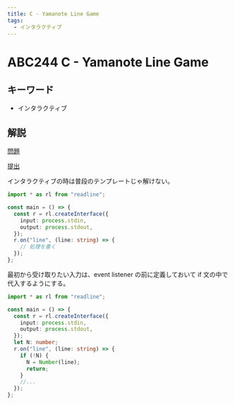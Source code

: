 ```yaml
---
title: C - Yamanote Line Game
tags:
  - インタラクティブ
---
```


# ABC244 C - Yamanote Line Game

## キーワード

- インタラクティブ

## 解説

[問題](https://atcoder.jp/contests/abc244/tasks/abc244_c)

[提出](https://atcoder.jp/contests/abc244/submissions/43019790)

インタラクティブの時は普段のテンプレートじゃ解けない。

```ts
import * as rl from "readline";

const main = () => {
  const r = rl.createInterface({
    input: process.stdin,
    output: process.stdout,
  });
  r.on("line", (line: string) => {
    // 処理を書く
  });
};
```

最初から受け取りたい入力は、event listener の前に定義しておいて if 文の中で代入するようにする。

```ts
import * as rl from "readline";

const main = () => {
  const r = rl.createInterface({
    input: process.stdin,
    output: process.stdout,
  });
  let N: number;
  r.on("line", (line: string) => {
    if (!N) {
      N = Number(line);
      return;
    }
    //...
  });
};
```
